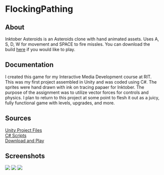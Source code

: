 # FlockingPathing
## About
Inktober Asteroids is an Asteroids clone with hand animated assets. Uses A, S, D, W for movement and SPACE to fire missles. You can download the build [here](ProjectFiles/Builds/InktoberAsteroids.zip) if you would like to play.
## Documentation
I created this game for my Interactive Media Development course at RIT. This was my first project assembled in Unity and was coded using C#. The sprites were hand drawn with ink on tracing papaer for Inktober. The purpose of the assignment was to utilize vector forces for controls and physics. I plan to return to this project at some point to flesh it out as a juicy, fully functional game with levels, upgrades, and more.
## Sources 
[Unity Project Files](ProjectFiles)  
[C# Scripts](ProjectFiles/Assets/Scripts)  
[Download and Play](ProjectFiles/Builds/InktoberAsteroids.zip)
## Screenshots
![](ScreenShots/InktoberAsteroids_screen3.png?raw=true)
![](ScreenShots/InktoberAsteroids_screen1.png?raw=true)
![](ScreenShots/InktoberAsteroids_screen2.png?raw=true)
